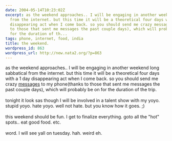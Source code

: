 ```yaml
---
date: 2004-05-14T10:23:02Z
excerpt: as the weekend approaches.. I will be engaging in another weekend long sabbatical
  from the internet. but this time it will be a theoretical four days with a 1 day
  disappearing act when I come back. so you should send me crazy messages to my phone(thanks
  to those that sent me messages the past couple days), which will probably be on
  for the duration of th...
tags: phone, internet, food, india
title: the weekend.
wordpress_id: 863
wordpress_url: http://new.nata2.org/?p=863
---
```


as the weekend approaches.. I will be engaging in another weekend long sabbatical from the internet. but this time it will be a theoretical four days with a 1 day disappearing act when I come back. so you should send me crazy <a href="http://dopeman.org/indiasms/">messages</a> to my phone(thanks to those that sent me messages the past couple days), which will probably be on for the duration of the trip. <br/><br/>tonight it look sas though I will be involved in a talent show with my yoyo. stupid yoyo. hate yoyo. well not hate. but you know how it goes. ;)
<br/><br/>this weekend should be fun. I get to finalize everything. goto all the "hot" spots.. eat good food. etc. <Br><br/>word. I will see yall on tuesday. hah. weird eh. 
